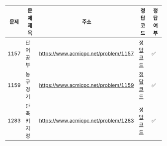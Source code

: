 | 문제 | 문제 제목   | 주소                                 | 정답 코드                   | 정답 여부 |
| ---- | ----------- | ------------------------------------ | --------------------------- | --------- |
| 1157 | 단어 공부   | https://www.acmicpc.net/problem/1157 | [정답 코드](./0x02/1157.js) | ✅        |
| 1159 | 농구 경기   | https://www.acmicpc.net/problem/1159 | [정답 코드](./0x02/1159.js) | ✅        |
| 1283 | 단축키 지정 | https://www.acmicpc.net/problem/1283 | [정답 코드](./0x02/1283.js) | ✅        |
